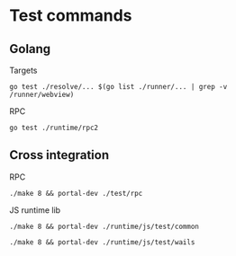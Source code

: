 # Test commands

## Golang

Targets

```shell
go test ./resolve/... $(go list ./runner/... | grep -v /runner/webview)
```

RPC

```shell
go test ./runtime/rpc2
```

## Cross integration

RPC

```shell
./make 8 && portal-dev ./test/rpc
```

JS runtime lib

```shell
./make 8 && portal-dev ./runtime/js/test/common
```

```shell
./make 8 && portal-dev ./runtime/js/test/wails
```
